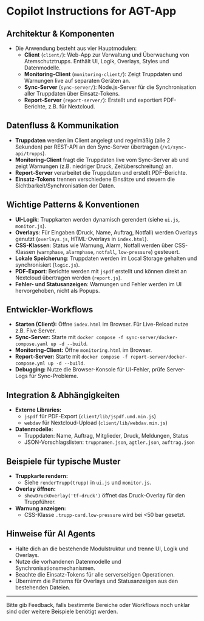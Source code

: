 # Copilot Instructions for AGT-App

## Architektur & Komponenten
- Die Anwendung besteht aus vier Hauptmodulen:
  - **Client** (`client/`): Web-App zur Verwaltung und Überwachung von Atemschutztrupps. Enthält UI, Logik, Overlays, Styles und Datenmodelle.
  - **Monitoring-Client** (`monitoring-client/`): Zeigt Truppdaten und Warnungen live auf separaten Geräten an.
  - **Sync-Server** (`sync-server/`): Node.js-Server für die Synchronisation aller Truppdaten über Einsatz-Tokens.
  - **Report-Server** (`report-server/`): Erstellt und exportiert PDF-Berichte, z.B. für Nextcloud.

## Datenfluss & Kommunikation
- **Truppdaten** werden im Client angelegt und regelmäßig (alle 2 Sekunden) per REST-API an den Sync-Server übertragen (`/v1/sync-api/trupps`).
- **Monitoring-Client** fragt die Truppdaten live vom Sync-Server ab und zeigt Warnungen (z.B. niedriger Druck, Zeitüberschreitung) an.
- **Report-Server** verarbeitet die Truppdaten und erstellt PDF-Berichte.
- **Einsatz-Tokens** trennen verschiedene Einsätze und steuern die Sichtbarkeit/Synchronisation der Daten.

## Wichtige Patterns & Konventionen
- **UI-Logik**: Truppkarten werden dynamisch gerendert (siehe `ui.js`, `monitor.js`).
- **Overlays**: Für Eingaben (Druck, Name, Auftrag, Notfall) werden Overlays genutzt (`overlays.js`, HTML-Overlays in `index.html`).
- **CSS-Klassen**: Status wie Warnung, Alarm, Notfall werden über CSS-Klassen (`warnphase`, `alarmphase`, `notfall`, `low-pressure`) gesteuert.
- **Lokale Speicherung**: Truppdaten werden im Local Storage gehalten und synchronisiert (`logic.js`).
- **PDF-Export**: Berichte werden mit `jspdf` erstellt und können direkt an Nextcloud übertragen werden (`report.js`).
- **Fehler- und Statusanzeigen**: Warnungen und Fehler werden im UI hervorgehoben, nicht als Popups.

## Entwickler-Workflows
- **Starten (Client):** Öffne `index.html` im Browser. Für Live-Reload nutze z.B. Five Server.
- **Sync-Server:** Starte mit `docker compose -f sync-server/docker-compose.yaml up -d --build`.
- **Monitoring-Client:** Öffne `monitoring.html` im Browser.
- **Report-Server:** Starte mit `docker compose -f report-server/docker-compose.yml up -d --build`.
- **Debugging:** Nutze die Browser-Konsole für UI-Fehler, prüfe Server-Logs für Sync-Probleme.

## Integration & Abhängigkeiten
- **Externe Libraries:**
  - `jspdf` für PDF-Export (`client/lib/jspdf.umd.min.js`)
  - `webdav` für Nextcloud-Upload (`client/lib/webdav.min.js`)
- **Datenmodelle:**
  - Truppdaten: Name, Auftrag, Mitglieder, Druck, Meldungen, Status
  - JSON-Vorschlagslisten: `truppnamen.json`, `agtler.json`, `auftrag.json`

## Beispiele für typische Muster
- **Truppkarte rendern:**
  - Siehe `renderTrupp(trupp)` in `ui.js` und `monitor.js`.
- **Overlay öffnen:**
  - `showDruckOverlay('tf-druck')` öffnet das Druck-Overlay für den Truppführer.
- **Warnung anzeigen:**
  - CSS-Klasse `.trupp-card.low-pressure` wird bei <50 bar gesetzt.

## Hinweise für AI Agents
- Halte dich an die bestehende Modulstruktur und trenne UI, Logik und Overlays.
- Nutze die vorhandenen Datenmodelle und Synchronisationsmechanismen.
- Beachte die Einsatz-Tokens für alle serverseitigen Operationen.
- Übernimm die Patterns für Overlays und Statusanzeigen aus den bestehenden Dateien.

---

Bitte gib Feedback, falls bestimmte Bereiche oder Workflows noch unklar sind oder weitere Beispiele benötigt werden.
